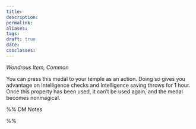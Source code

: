 ```yaml
---
title: 
description: 
permalink: 
aliases: 
tags: 
draft: true
date: 
cssclasses:
---
```

_Wondrous Item, Common_

You can press this medal to your temple as an action. Doing so gives you advantage on Intelligence checks and Intelligence saving throws for 1 hour. Once this property has been used, it can’t be used again, and the medal becomes nonmagical.


%% DM Notes



%%
